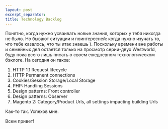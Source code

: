 ```yaml
---
layout: post
excerpt_separator:
title: Technology Backlog
---
```

Понятно, когда нужно усваивать новые знания, которых у тебя никогда не было. 
Но бывают ситуации и поинтересней: когда нужно изучать то, что тебе казалось, что ты итак знаешь ). 
Поскольку времени вне работы и семейных дел остается только на просмотр серии-двух Westworld, буду пока всего лишь писать о своем 
ежедневном технологическом бэклоге. На сегодня он таков:

1. HTTP 1.1 Request lifecycle
1. HTTP Permanent connections
1. Cookies/Session Storage/Local Storage
1. PHP: Handling Sessions
1. Design patterns: Front controller
1. Design patterns: Observer
1. Magento 2: Category/Product Urls, all settings impacting building Urls

Как-то так. Успехов мне.

Всем привет!
